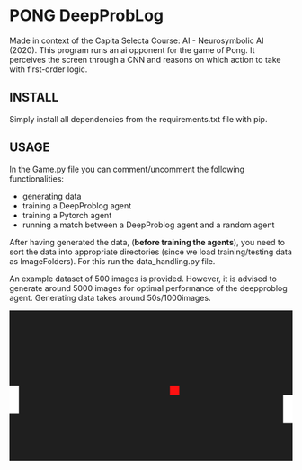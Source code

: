 # PONG DeepProbLog
Made in context of the Capita Selecta Course: AI - Neurosymbolic AI (2020). 
This program runs an ai opponent for the game of Pong. It perceives the screen through 
a CNN and reasons on which action to take with first-order logic.

## INSTALL
Simply install all dependencies from the requirements.txt file with pip.

## USAGE
In the Game.py file you can comment/uncomment the following functionalities:

* generating data
* training a DeepProblog agent
* training a Pytorch agent
* running a match between a DeepProblog agent and a random agent

After having generated the data, (**before training the agents**), you need to sort the data into appropriate directories 
(since we load training/testing data as ImageFolders).
For this run the data_handling.py file.

An example dataset of 500 images is provided. However, it is advised to generate around 5000 images for 
optimal performance of the deepproblog agent. Generating data takes around 50s/1000images.

<p align="center">
	<img src="https://github.com/YannouRavoet/Pong_DeepProbLog/blob/master/agentv2.gif"/>
</p>
